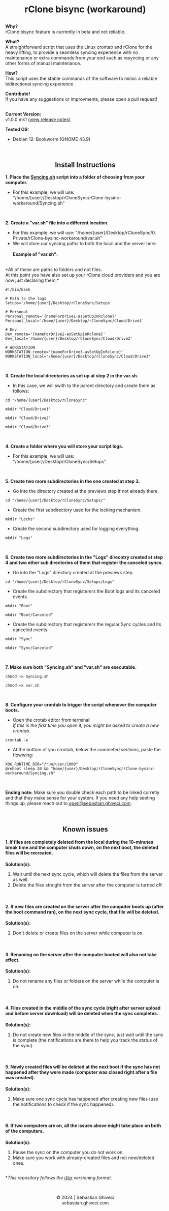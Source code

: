 # <p align="center"><b>rClone bisync (workaround)</b>

<b>Why?</b> <br>
rClone bisync feature is currently in beta and not reliable.

<b>What?</b> <br>
A straightforward script that uses the Linux crontab and rClone for the heavy lifting, to provide a seamless syncing experience with no maintenance or extra commands from your end such as resyncing or any other forms of manual maintenance.

<b>How?</b><br>
This script uses the stable commands of the software to mimic a reliable bidirectional syncing experience.

<b>Contribute!</b><br>
If you have any suggestions or improvments, please open a pull request!

##

<b>Current Version:</b><br>
v1.0.0 mk1 [(view release notes)](RELEASE.md)

<b>Tested OS:</b><br>
- Debian 12: Bookworm (GNOME 43.9)

<br>

<h2 align="center">Install Instructions</h2>

<b>1. Place the [Syncing.sh](Syncing.sh) script into a folder of choosing from your computer.</b><br>
- For this example, we will use: "/home/{user}/Desktop/rCloneSync/rClone-bysinc-workaround/Syncing.sh"

<br>

<b>2. Create a "var.sh" file into a different location.</b><br>
- For this example, we will use: "/home/{user}/Desktop/rCloneSync/0. Private/rClone-bysinc-workaround/var.sh"
- We will store our syncing paths to both the local and the server here.
<br><br>
<b>Example of "var.sh":</b>
<br>
*All of these are paths to folders and not files.<br>
At this point you have also set up your rClone cloud providers and you are now just declaring them.*

```
#!/bin/bash

# Path to the logs
Setups='/home/{user}/Desktop/rCloneSync/Setups'

# Personal
Personal_remote='{nameForDrive1-asSetUpInRclone}'
Persoanl_local='/home/{user}/Desktop/rCloneSync/Cloud/Drive1'

# Dev
Dev_remote='{nameForDrive2-asSetUpInRclone}'
Dev_local='/home/{user}/Desktop/rCloneSync/Cloud/Drive2'

# WORKSTATION
WORKSTATION_remote='{nameForDrive3-asSetUpInRclone}'
WORKSTATION_local='/home/{user}/Desktop/rCloneSync/Cloud/Drive3'
```

<br>

<b>3. Create the local directories as set up at step 2 in the var.sh.</b><br>
- In this case, we will swith to the parent directory and create them as follows:
```
cd "/home/{user}/Desktop/rCloneSync"
```
```
mkdir "Cloud/Drive1"
```
```
mkdir "Cloud/Drive2"
```
```
mkdir "Cloud/Drive3"
```

<br>

<b>4. Create a folder where you will store your script logs.</b><br>
- For this example, we will use: "/home/{user}/Desktop/rCloneSync/Setups"

<br>

<b>5. Create two more subdirectories in the one created at step 3.</b><br>
- Go into the directory created at the previews step if not already there.
```
cd "/home/{user}/Desktop/rCloneSync/Setups/"
```

- Create the first subdirectory used for the locking mechanism.
```
mkdir "Locks"
```

- Create the second subdirectory used for logging everything.
```
mkdir "Logs"
```

<br>

<b>6. Create two more subdirectories in the "Logs" direcotry created at step 4 and two other sub directories of them that register the canceled syncs.</b><br>
- Go into the "Logs" directory created at the previews step.
```
cd "/home/{user}/Desktop/rCloneSync/Setups/Logs"
```

- Create the subdirectory that registerers the Boot logs and its canceled events.
```
mkdir "Boot"
```

```
mkdir "Boot/Canceled"
```

- Create the subdirectory that registerers the regular Sync cycles and its canceled events.
```
mkdir "Sync"
```
```
mkdir "Sync/Canceled"
```

<br>

<b>7. Make sure both "Syncing.sh" and "var.sh" are executable.</b><br>

```
chmod +x Syncing.sh
```
```
chmod +x var.sh
```

<br>

<b>8. Configure your crontab to trigger the script whenever the computer boots.</b><br>
- Open the crotab editor from terminal:<br>
*If this is the first time you open it, you might be asked to create a new crontab.*
```
crontab -e
```

- At the bottom of you crontab, below the commeted sections, paste the flowwing:<br>
```
XDG_RUNTIME_DIR="/run/user/1000"
@reboot sleep 30 && "home/{user}/Desktop/rCloneSync/rClone-bysinc-workaround/Syncing.sh"
```
<br>

<b>Ending note:</b> Make sure you double check each path to be linked corretly and that they make sense for your system. If you need any help seeting things up, please reach out to [open@sebastian.ghiveci.com](mailto:open@sebastian.ghiveci.com).

<br>

<h2 align="center">Known issues</h2>
<h4><b>1. If files are completely deleted from the local during the 10-minutes break time and the computer shuts down, on the next boot, the deleted files will be recreated.</b></h4>

<b>Solution(s):</b>
1. Wait until the next sync cycle, which will delete the files from the server as well.
2. Delete the files straight from the server after the computer is turned off.

<br>

<h4><b>2. If new files are created on the server after the computer boots up (after the boot command ran), on the next sync cycle, that file will be deleted.</b></h4>

<b>Solution(s):</b>
1. Don't delete or create files on the server while computer is on.

<br>

<h4><b>3. Renaming on the server after the computer booted will also not take effect.</b></h4>

<b>Solution(s):</b>
1. Do not rename any files or folders on the server while the computer is on.

<br>

<h4><b>4. Files created in the middle of the sync cycle (right after server upload and before server download) will be deleted when the sync completes.</b></h4>

<b>Solution(s):</b>
1. Do not create new files in the middle of the sync; just wait until the sync is complete (the notifications are there to help you track the status of the sync).

<br>

<h4><b>5. Newly created files will be deleted at the next boot if the sync has not happened after they were made (computer was closed right after a file was created).</b></h4>

<b>Solution(s):</b>
1. Make sure one sync cycle has happened after creating new files (use the notifications to check if the sync happened).

<br>

<h4><b>6. If two computers are on, all the issues above might take place on both of the computers.</b></h4>

<b>Solution(s):</b>
1. Pause the sync on the computer you do not work on.
2. Make sure you work with already-created files and not new/deleted ones.

##
**This repository follows the [iVer](https://github.com/frontfacer/iVer) versioning format.*

<br>
<p align="center">© 2024 | Sebastian Ghiveci<br/>sebastian.ghiveci.com<br>